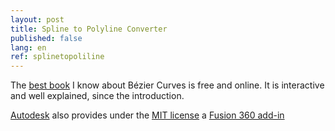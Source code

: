 ```yaml
---
layout: post
title: Spline to Polyline Converter
published: false
lang: en
ref: splinetopoliline
---
```


The [best book](https://pomax.github.io/bezierinfo/) I know about Bézier Curves is free and online. It is interactive and well explained, since the introduction.

[Autodesk](http://www.autodesk.com/) also provides under the [MIT license](https://opensource.org/licenses/MIT) a [Fusion 360 add-in](https://github.com/AutodeskFusion360/DXFSplineToPolyline_Python)

